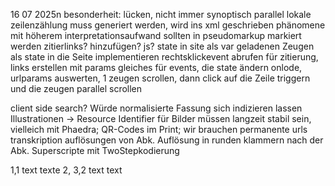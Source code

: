 16 07 2025n
besonderheit:
lücken, nicht immer synoptisch parallel
lokale zeilenzählung muss generiert werden, wird ins xml geschrieben
phänomene mit höherem interpretationsaufwand sollten in pseudomarkup markiert werden
zitierlinks? hinzufügen? js? 
    state in site als var
    geladenen Zeugen als state in die Seite implementieren 
    rechtsklickevent abrufen für zitierung, links erstellen mit params
    gleiches für events, die state ändern
    onlode, urlparams auswerten, 1 zeugen scrollen, dann click auf die Zeile triggern und die zeugen parallel scrollen

client side search? Würde normalisierte Fassung sich indizieren lassen
Illustrationen -> Resource Identifier für Bilder müssen langzeit stabil sein, vielleich mit Phaedra; 
    QR-Codes im Print; wir brauchen permanente urls
transkription auflösungen von Abk. Auflösung in runden klammern nach der Abk. 
Superscripte mit TwoStepkodierung


1,1 text texte
2, 
3,2 text text

